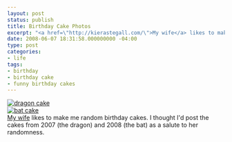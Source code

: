 ```yaml
---
layout: post
status: publish
title: Birthday Cake Photos
excerpt: "<a href=\"http://kierastegall.com/\">My wife</a> likes to make me random birthday cakes. I thought I'd post the cakes from 2007 (the dragon) and 2008 (the bat) as a salute to her randomness."
date: 2008-06-07 18:31:58.000000000 -04:00
type: post
categories:
- life
tags:
- birthday
- birthday cake
- funny birthday cakes
---
```

<div class="flickrphoto">
<a href="http://www.flickr.com/photos/flamingsole/2549556617/" title="photo sharing"><img src="http://farm4.static.flickr.com/3114/2549556617_d7115a276f_t.jpg" alt="dragon cake" /></a>
</div>
<div class="flickrphoto">
<a href="http://www.flickr.com/photos/flamingsole/2555933479/" title="photo sharing"><img src="http://farm4.static.flickr.com/3078/2555933479_85d533cd03_t.jpg" alt="bat cake" /></a>
</div>
<a href="http://kierastegall.com/">My wife</a> likes to make me random birthday cakes. I thought I'd post the cakes from 2007 (the dragon) and 2008 (the bat) as a salute to her randomness.
